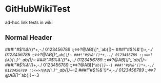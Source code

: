 # GitHubWikiTest
ad-hoc link tests in wiki 
## Normal Header

###!"#$%&'()*+,-./ 0123456789 :;<=>?@AB[\]^_`ab{|}~
###!"#$%&'()*+,-./ 0123456789 :;<=>?@AB[\]^_`ab{|}~
###!"#$%&'()*+,-./ 0123456789 :;<=>?@AB[\]^_`ab{|}~
###!"#$%&'()*+,-./ 0123456789 :;<=>?@AB[\]^_`ab{|}~
###!"#$%&'()*+,-./ 0123456789 :;<=>?@AB[\]^_`ab{|}~-1
###!"#$%&'()*+,-./ 0123456789 :;<=>?@AB[\]^_`ab{|}~-2
###!"#$%&'()*+,-./ 0123456789 :;<=>?@AB[\]^_`ab{|}~-3
